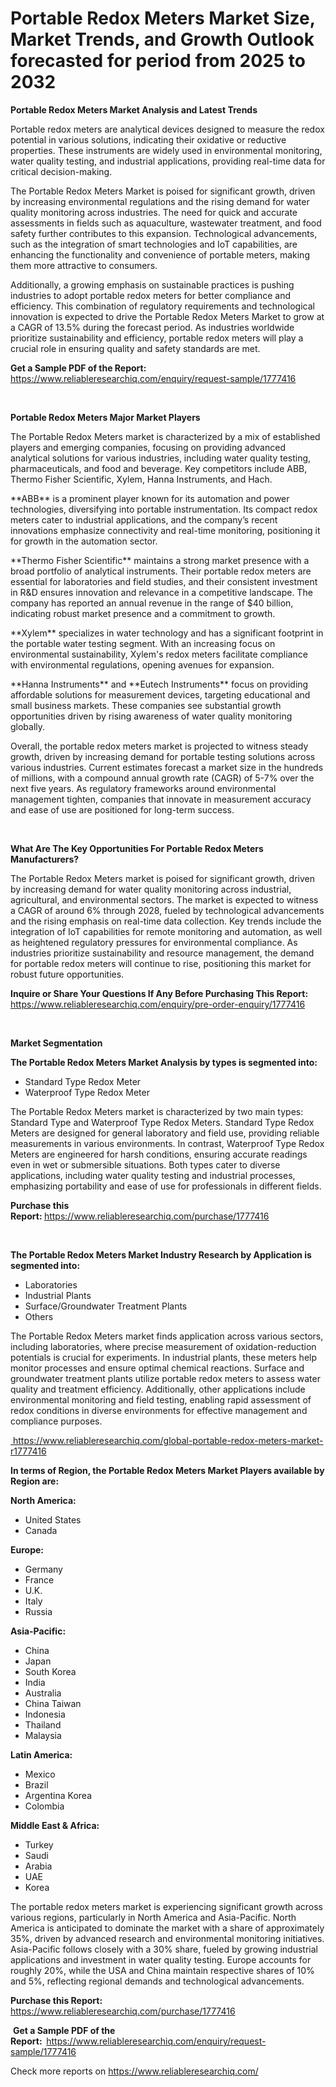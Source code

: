 <p><h1>Portable Redox Meters Market Size, Market Trends, and Growth Outlook forecasted for period from 2025 to 2032</h1></p><p><strong>Portable Redox Meters Market Analysis and Latest Trends</strong></p>
<p><p>Portable redox meters are analytical devices designed to measure the redox potential in various solutions, indicating their oxidative or reductive properties. These instruments are widely used in environmental monitoring, water quality testing, and industrial applications, providing real-time data for critical decision-making.</p><p>The Portable Redox Meters Market is poised for significant growth, driven by increasing environmental regulations and the rising demand for water quality monitoring across industries. The need for quick and accurate assessments in fields such as aquaculture, wastewater treatment, and food safety further contributes to this expansion. Technological advancements, such as the integration of smart technologies and IoT capabilities, are enhancing the functionality and convenience of portable meters, making them more attractive to consumers.</p><p>Additionally, a growing emphasis on sustainable practices is pushing industries to adopt portable redox meters for better compliance and efficiency. This combination of regulatory requirements and technological innovation is expected to drive the Portable Redox Meters Market to grow at a CAGR of 13.5% during the forecast period. As industries worldwide prioritize sustainability and efficiency, portable redox meters will play a crucial role in ensuring quality and safety standards are met.</p></p>
<p><strong>Get a Sample PDF of the Report:&nbsp;</strong> <a href="https://www.reliableresearchiq.com/enquiry/request-sample/1777416?utm_campaign=3103&utm_medium=2&utm_source=Github&utm_content=ia&utm_term=12042025&utm_id=portable-redox-meters">https://www.reliableresearchiq.com/enquiry/request-sample/1777416</a></p>
<p>&nbsp;</p>
<p><strong>Portable Redox Meters Major Market Players</strong></p>
<p><p>The Portable Redox Meters market is characterized by a mix of established players and emerging companies, focusing on providing advanced analytical solutions for various industries, including water quality testing, pharmaceuticals, and food and beverage. Key competitors include ABB, Thermo Fisher Scientific, Xylem, Hanna Instruments, and Hach.</p><p>**ABB** is a prominent player known for its automation and power technologies, diversifying into portable instrumentation. Its compact redox meters cater to industrial applications, and the company’s recent innovations emphasize connectivity and real-time monitoring, positioning it for growth in the automation sector.</p><p>**Thermo Fisher Scientific** maintains a strong market presence with a broad portfolio of analytical instruments. Their portable redox meters are essential for laboratories and field studies, and their consistent investment in R&D ensures innovation and relevance in a competitive landscape. The company has reported an annual revenue in the range of $40 billion, indicating robust market presence and a commitment to growth.</p><p>**Xylem** specializes in water technology and has a significant footprint in the portable water testing segment. With an increasing focus on environmental sustainability, Xylem's redox meters facilitate compliance with environmental regulations, opening avenues for expansion.</p><p>**Hanna Instruments** and **Eutech Instruments** focus on providing affordable solutions for measurement devices, targeting educational and small business markets. These companies see substantial growth opportunities driven by rising awareness of water quality monitoring globally.</p><p>Overall, the portable redox meters market is projected to witness steady growth, driven by increasing demand for portable testing solutions across various industries. Current estimates forecast a market size in the hundreds of millions, with a compound annual growth rate (CAGR) of 5-7% over the next five years. As regulatory frameworks around environmental management tighten, companies that innovate in measurement accuracy and ease of use are positioned for long-term success.</p></p>
<p>&nbsp;</p>
<p><strong>What Are The Key Opportunities For Portable Redox Meters Manufacturers?</strong></p>
<p><p>The Portable Redox Meters market is poised for significant growth, driven by increasing demand for water quality monitoring across industrial, agricultural, and environmental sectors. The market is expected to witness a CAGR of around 6% through 2028, fueled by technological advancements and the rising emphasis on real-time data collection. Key trends include the integration of IoT capabilities for remote monitoring and automation, as well as heightened regulatory pressures for environmental compliance. As industries prioritize sustainability and resource management, the demand for portable redox meters will continue to rise, positioning this market for robust future opportunities.</p></p>
<p><strong>Inquire or Share Your Questions If Any Before Purchasing This Report:</strong> <a href="https://www.reliableresearchiq.com/enquiry/pre-order-enquiry/1777416?utm_campaign=3103&utm_medium=2&utm_source=Github&utm_content=ia&utm_term=12042025&utm_id=portable-redox-meters">https://www.reliableresearchiq.com/enquiry/pre-order-enquiry/1777416</a></p>
<p>&nbsp;</p>
<p><strong>Market Segmentation</strong></p>
<p><strong>The Portable Redox Meters Market Analysis by types is segmented into:</strong></p>
<p><ul><li>Standard Type Redox Meter</li><li>Waterproof Type Redox Meter</li></ul></p>
<p><p>The Portable Redox Meters market is characterized by two main types: Standard Type and Waterproof Type Redox Meters. Standard Type Redox Meters are designed for general laboratory and field use, providing reliable measurements in various environments. In contrast, Waterproof Type Redox Meters are engineered for harsh conditions, ensuring accurate readings even in wet or submersible situations. Both types cater to diverse applications, including water quality testing and industrial processes, emphasizing portability and ease of use for professionals in different fields.</p></p>
<p><strong>Purchase this Report:&nbsp;</strong><a href="https://www.reliableresearchiq.com/purchase/1777416?utm_campaign=3103&utm_medium=2&utm_source=Github&utm_content=ia&utm_term=12042025&utm_id=portable-redox-meters">https://www.reliableresearchiq.com/purchase/1777416</a></p>
<p>&nbsp;</p>
<p><strong>The Portable Redox Meters Market Industry Research by Application is segmented into:</strong></p>
<p><ul><li>Laboratories</li><li>Industrial Plants</li><li>Surface/Groundwater Treatment Plants</li><li>Others</li></ul></p>
<p><p>The Portable Redox Meters market finds application across various sectors, including laboratories, where precise measurement of oxidation-reduction potentials is crucial for experiments. In industrial plants, these meters help monitor processes and ensure optimal chemical reactions. Surface and groundwater treatment plants utilize portable redox meters to assess water quality and treatment efficiency. Additionally, other applications include environmental monitoring and field testing, enabling rapid assessment of redox conditions in diverse environments for effective management and compliance purposes.</p></p>
<p><a href="https://www.reliableresearchiq.com/global-portable-redox-meters-market-r1777416?utm_campaign=3103&utm_medium=2&utm_source=Github&utm_content=ia&utm_term=12042025&utm_id=portable-redox-meters">&nbsp;https://www.reliableresearchiq.com/global-portable-redox-meters-market-r1777416</a></p>
<p><strong>In terms of Region, the Portable Redox Meters Market Players available by Region are:</strong></p>
<p>
    <p> <strong> North America: </strong>
        <ul>
            <li>United States</li>
            <li>Canada</li>
        </ul>
        </p> 
    <p> <strong> Europe: </strong>
        <ul>
            <li>Germany</li>
            <li>France</li>
            <li>U.K.</li>
            <li>Italy</li>
            <li>Russia</li>
        </ul>
        </p> 
    <p> <strong> Asia-Pacific: </strong>
        <ul>
            <li>China</li>
            <li>Japan</li>
            <li>South Korea</li>
            <li>India</li>
            <li>Australia</li>
            <li>China Taiwan</li>
            <li>Indonesia</li>
            <li>Thailand</li>
            <li>Malaysia</li>
        </ul>
        </p> 
    <p> <strong> Latin America: </strong>
        <ul>
            <li>Mexico</li>
            <li>Brazil</li>
            <li>Argentina Korea</li>
            <li>Colombia</li>
        </ul>
        </p> 
    <p> <strong> Middle East & Africa: </strong>
        <ul>
            <li>Turkey</li>
            <li>Saudi</li>
            <li>Arabia</li>
            <li>UAE</li>
            <li>Korea</li>
        </ul>
    </p>
    </p>
<p><p>The portable redox meters market is experiencing significant growth across various regions, particularly in North America and Asia-Pacific. North America is anticipated to dominate the market with a share of approximately 35%, driven by advanced research and environmental monitoring initiatives. Asia-Pacific follows closely with a 30% share, fueled by growing industrial applications and investment in water quality testing. Europe accounts for roughly 20%, while the USA and China maintain respective shares of 10% and 5%, reflecting regional demands and technological advancements.</p></p>
<p><strong>Purchase this Report: </strong><a href="https://www.reliableresearchiq.com/purchase/1777416?utm_campaign=3103&utm_medium=2&utm_source=Github&utm_content=ia&utm_term=12042025&utm_id=portable-redox-meters">https://www.reliableresearchiq.com/purchase/1777416</a></p>
<p>&nbsp;<strong>Get a Sample PDF of the Report:&nbsp;&nbsp;</strong><a href="https://www.reliableresearchiq.com/enquiry/request-sample/1777416?utm_campaign=3103&utm_medium=2&utm_source=Github&utm_content=ia&utm_term=12042025&utm_id=portable-redox-meters">https://www.reliableresearchiq.com/enquiry/request-sample/1777416</a></p>
<p><strong></strong></p>
<p>Check more reports on <a href="https://www.reliableresearchiq.com/?utm_campaign=3103&utm_medium=2&utm_source=Github&utm_content=ia&utm_term=12042025&utm_id=portable-redox-meters">https://www.reliableresearchiq.com/</a></p>